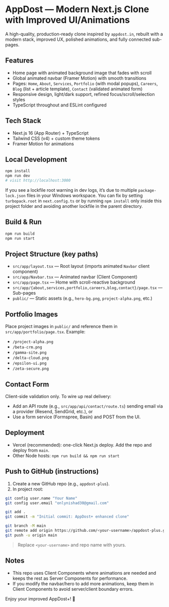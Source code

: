 # AppDost — Modern Next.js Clone with Improved UI/Animations

A high-quality, production-ready clone inspired by `appdost.in`, rebuilt with a modern stack, improved UX, polished animations, and fully connected sub-pages.

## Features
- Home page with animated background image that fades with scroll
- Global animated navbar (Framer Motion) with smooth transitions
- Pages: `Home`, `About`, `Services`, `Portfolio` (with modal popups), `Careers`, `Blog` (list + article template), `Contact` (validated animated form)
- Responsive design, light/dark support, refined focus/scroll/selection styles
- TypeScript throughout and ESLint configured

## Tech Stack
- Next.js 16 (App Router) + TypeScript
- Tailwind CSS (v4) + custom theme tokens
- Framer Motion for animations

## Local Development
```bash
npm install
npm run dev
# visit http://localhost:3000
```

If you see a lockfile root warning in dev logs, it’s due to multiple `package-lock.json` files in your Windows workspace. You can fix by setting `turbopack.root` in `next.config.ts` or by running `npm install` only inside this project folder and avoiding another lockfile in the parent directory.

## Build & Run
```bash
npm run build
npm run start
```

## Project Structure (key paths)
- `src/app/layout.tsx` — Root layout (imports animated `Navbar` client component)
- `src/app/Navbar.tsx` — Animated navbar (Client Component)
- `src/app/page.tsx` — Home with scroll-reactive background
- `src/app/{about,services,portfolio,careers,blog,contact}/page.tsx` — Sub-pages
- `public/` — Static assets (e.g., `hero-bg.png`, `project-alpha.png`, etc.)

## Portfolio Images
Place project images in `public/` and reference them in `src/app/portfolio/page.tsx`. Example:
- `/project-alpha.png`
- `/beta-crm.png`
- `/gamma-site.png`
- `/delta-cloud.png`
- `/epsilon-ui.png`
- `/zeta-secure.png`

## Contact Form
Client-side validation only. To wire up real delivery:
- Add an API route (e.g., `src/app/api/contact/route.ts`) sending email via a provider (Resend, SendGrid, etc.), or
- Use a form service (Formspree, Basin) and POST from the UI.

## Deployment
- Vercel (recommended): one-click Next.js deploy. Add the repo and deploy from `main`.
- Other Node hosts: `npm run build && npm run start`

## Push to GitHub (instructions)
1. Create a new GitHub repo (e.g., `appdost-plus`).
2. In project root:
```bash
git config user.name "Your Name"
git config user.email "onlynishad30@gmail.com"

git add .
git commit -m "Initial commit: AppDost+ enhanced clone"

git branch -M main
git remote add origin https://github.com/<your-username>/appdost-plus.git
git push -u origin main
```
> Replace `<your-username>` and repo name with yours.

## Notes
- This repo uses Client Components where animations are needed and keeps the rest as Server Components for performance.
- If you modify the navbar/hero to add more animations, keep them in Client Components to avoid server/client boundary errors.

Enjoy your improved AppDost+! 🎉
